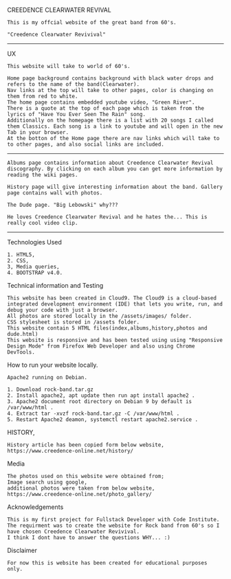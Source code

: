 CREEDENCE CLEARWATER REVIVAL

    This is my offcial website of the great band from 60's.

    "Creedence Clearwater Revivival"

***************************************************************************************************************************************************************************

UX

    This website will take to world of 60's. 

    Home page background contains background with black water drops and refers to the name of the band(Clearwater). 
    Nav links at the top will take to other pages, color is changing on them from red to white.  
    The home page contains embedded youtube video, "Green River".
    There is a quote at the top of each page which is taken from the lyrics of "Have You Ever Seen The Rain" song.
    Additionally on the homepage there is a list with 20 songs I called them Classics. Each song is a link to youtube and will open in the new Tab in your browser.
    At the botton of the Home page there are nav links which will take to to other pages, and also social links are included.

***************************************************************************************************************************************************************************

    Albums page contains information about Creedence Clearwater Revival discography. By clicking on each album you can get more information by reading the wiki pages.

    History page will give interesting information about the band. Gallery page contains wall with photos.

    The Dude page. "Big Lebowski" why???

    He loves Creedence Clearwater Revival and he hates the... This is really cool video clip.

****************************************************************************************************************************************************************************

Technologies Used

    1. HTML5,
    2. CSS,
    3, Media queries,
    4. BOOTSTRAP v4.0.

Technical information and Testing

    This website has been created in Cloud9. The Cloud9 is a cloud-based integrated development environment (IDE) that lets you write, run, and debug your code with just a browser.
    All photos are stored locally in the /assets/images/ folder.
    CSS stylesheet is stored in /assets folder.
    This website contain 5 HTML files(index,albums,history,photos and dude.html)
    This website is responsive and has been tested using using "Responsive Design Mode" from Firefox Web Developer and also using Chrome DevTools.

How to run your website locally.

    Apache2 running on Debian.

    1. Download rock-band.tar.gz
    2. Install apache2, apt update then run apt install apache2 .
    3. Apache2 document root directory on Debian 9 by default is /var/www/html .
    4. Extract tar -xvzf rock-band.tar.gz -C /var/www/html .
    5. Restart Apache2 deamon, systemctl restart apache2.service .

HISTORY,

    History article has been copied form below website,
    https://www.creedence-online.net/history/



Media

    The photos used on this website were obtained from;
    Image search using google,
    additional photos were taken from below website,
    https://www.creedence-online.net/photo_gallery/
    
Acknowledgements

    This is my first project for Fullstack Developer with Code Institute. The requirment was to create the website for Rock band from 60's so I have chosen Creedence Clearwater Revivival.
    I think I dont have to answer the questions WHY... :)

Disclaimer

    For now this is website has been created for educational purposes only.